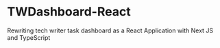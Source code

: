 # TWDashboard-React
Rewriting tech writer task dashboard as a React Application with Next JS and TypeScript
